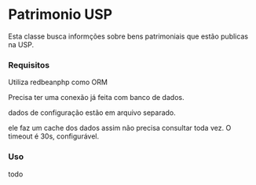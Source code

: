 # Patrimonio USP

Esta classe busca informções sobre bens patrimoniais que estão publicas na USP.

### Requisitos

Utiliza redbeanphp como ORM

Precisa ter uma conexão já feita com banco de dados.

dados de configuração estão em arquivo separado.

ele faz um cache dos dados assim não precisa consultar toda vez. O timeout é 30s, configurável.

### Uso

todo
